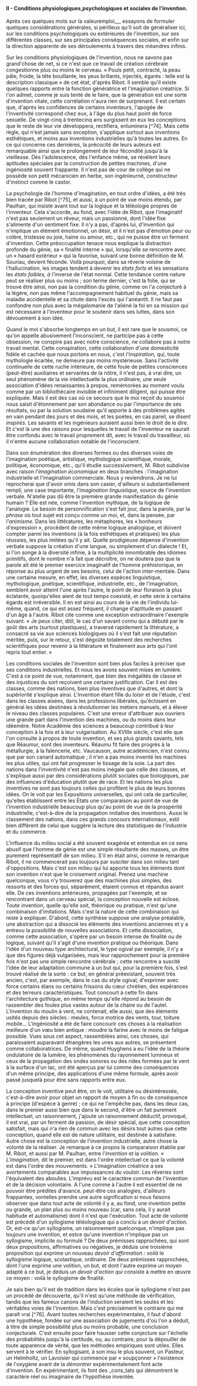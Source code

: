 #### II - Conditions physiologiques,psychologiques et sociales de l'invention.

Après ces quelques mots sur la valeuremploi_,_ essayons de formuler quelques considérations générales, si périlleux qu'il soit de généraliser ici, sur les conditions psychologiques ou extérieures de l'invention, sur ses différentes classes, sur ses principales conséquences sociales, et enfin sur la direction apparente de ses déroulements à travers des méandres infinis.

Sur les conditions physiologiques de l'invention, nous ne savons pas grand'chose de net, si ce n'est que ce travail de création cérébrale congestionne plus ou moins le cerveau. « Pouls petit, contracté, la peau pâle, froide, la tête bouillante, les yeux brillants, injectés, égarés : telle est la description classique » de cet état, d'après Ribot. Il semble qu'il existe quelques rapports entre la fonction génératrice et l'imagination créatrice. Si l'on admet, comme je suis tenté de le faire, que la génération est une sorte d'invention vitale, cette corrélation n'aura rien de surprenant. Il est certain que, d'après les confidences de certains inventeurs, l'apogée de l'inventivité correspond chez eux, à l'âge du plus haut point de force sexuelle. De vingt-cinq à trentecinq ans surgissent en eux les conceptions que le reste de leur vie développera, rectifiera, enluminera [^74]. Mais cette règle, qui n'est jamais sans exception, s'applique surtout aux inventions esthétiques, et moins aux inventions industrielles qu'à toutes les autres. En ce qui concerne ces dernières, la précocité de leurs auteurs est remarquable ainsi que le prolongement de leur fécondité jusqu'à la vieillesse. Dès l'adolescence, dès l'enfance même, se révèlent leurs aptitudes spéciales par la construction de petites machines, d'une ingéniosité souvent frappante. Il n'est pas de cour de collège qui ne possède son petit mécanicien en herbe, son ingénieurné, constructeur d'instinct comme le castor.

La psychologie de l'homme d'imagination, en tout ordre d'idées, a été très bien tracée par Ribot [^75], et aussi, à un point de vue moins étendu, par Paulhan, qui insiste avant tout sur la logique et la téléologie propres de l'inventeur. Cela s'accorde, au fond, avec l'idée de Ribot, que l'imaginatif n'est pas seulement un rêveur, mais un passionné, dont l'idée fixe s'alimente d'un sentiment fixe. Il n'y a pas, d'après lui, d'invention qui n'implique un élément émotionnel, un désir, et il n'est pas d'émotion peur ou colère, tristesse ou joie, haine ou amour, etc., qui ne puisse être un ferment d'invention. Cette préoccupation tenace nous explique la distraction profonde du génie, sa « finalité interne » qui, lorsqu'elle se rencontre avec un « hasard extérieur » qui la favorise, suivant une bonne définition de M. Souriau, devient féconde. Voilà pourquoi, dans sa rêverie voisine de l'hallucination, les images tendent à devenir les _états forts_ et les sensations les _états faibles, à_ l'inverse de l'état normal. Cette tendance contre nature peut se réaliser plus ou moins ; son terme dernier, c'est la folie, qui se trouve être ainsi, non pas la condition du génie, comme on l'a conjecturé à la légère, non pas même l'accompagnement habituel du génie, mais sa maladie accidentelle et sa chute dans l'excès qui l'anéantit. Il ne faut pas confondre non plus avec la mégalomanie de l'aliéné la foi en sa mission qui est nécessaire à l'inventeur pour le soutenir dans ses luttes, dans son dévouement à son idée.

Quand le moi s'absorbe longtemps en un but, il est rare que le sousmoi, ce qu'on appelle abusivement l'inconscient, ne participe pas à cette obsession, ne conspire pas avec notre conscience, ne collabore pas à notre travail mental. Cette conspiration, cette collaboration d'une domesticité fidèle et cachée que nous portons en nous, c'est _l'inspiration,_ qui, toute mythologie écartée, ne demeure pas moins mystérieuse. Sans l'activité continuelle de cette ruche intérieure, de cette foule de petites consciences (peut-être) auxiliaires et servantes de la nôtre, il n'est pas, à vrai dire, un seul phénomène de la vie intellectuelle la plus ordinaire, une seule association d'idées renaissantes à propos, remémorées au moment voulu comme par un bibliothécaire invisible et infiniment diligent, qui puisse être expliquée. Mais il est des cas où ce secours que le moi reçoit du sousmoi nous saisit d'étonnement par son abondance ou par l'importance de ses résultats, ou par la solution soudaine qu'il apporte à des problèmes agités en vain pendant des jours et des mois, et les poètes, en cas pareil, se disent _inspirés._ Les savants et les ingénieurs auraient aussi bien le droit de le dire. Et c'est là une des raisons pour lesquelles le travail de l'inventeur ne saurait être confondu avec le travail proprement dit, avec le travail du travailleur, où il n'entre aucune collaboration notable de l'inconscient.

Dans son énumération des diverses formes ou des diverses voies de l'imagination poétique, artistique, mythologique scientifique, morale, politique, économique, etc., qu'il étudie successivement, M. Ribot subdivise avec raison _l'imagination économique_ en deux branches : l'imagination industrielle et l'imagination commerciale. Nous y reviendrons. Je ne lui reprocherai que d'avoir omis dans son casier, d'ailleurs si substantiellement rempli, une case importante, _l'imagination linguistique,_ source de l'invention verbale. N'atelle pas dû être la première grande manifestation du génie humain ? Elle est née, comme l'invention mythique, de la logique de l'analogie. Le besoin de personnification s'est fait jour, dans la parole, par la _phrase_ où tout sujet est conçu comme un moi, et, dans la pensée, par _l'animisme._ Dans les littératures, les métaphores, les « bonheurs d'expression », procèdent de cette même logique analogique, et doivent compter parmi les inventions (à la fois esthétiques et pratiques) les plus réussies, les plus imitées qu'il y ait. Quelle prodigieuse dépense d'invention verbale suppose la création d'une langue, ou simplement d'un dialecte ! Et, si l'on songe à la diversité infinie, à la multiplicité innombrable des idiomes primitifs, dont le nombre n'a fait que décroître, on ne doutera pas que la parole ait été le premier exercice imaginatif de l'homme préhistorique, en réponse au plus urgent de ses besoins, celui de l'action inter-mentale. Dans une certaine mesure, en effet, les diverses espèces linguistique, mythologique, poétique, scientifique, industrielle, etc., de l'imagination, semblent avoir atteint l'une après l'autre, le point de leur floraison la plus éclatante, quoiqu'elles aient de tout temps coexisté, et cette série à certains égards est irréversible. Il en est ainsi au cours de la vie de l'individu lui-même, quand, ce qui est assez fréquent, il change d'aptitude en passant d'un âge à l'autre. Ribot cite comme une exception extraordinaire l'exemple suivant. « Je peux citer, ditil, le cas d'un savant connu qui a débuté par le goût des arts (surtout plastiques), a traversé rapidement la littérature, a consacré sa vie aux sciences biologiques où il s'est fait une réputation méritée, puis, sur le retour, s'est dégoûté totalement des recherches scientifiques pour revenir à la littérature et finalement aux arts qui l'ont repris tout entier. »

Les conditions sociales de l'invention sont bien plus faciles à préciser que ses conditions industrielles. Et nous les avons souvent mises en lumière. C'est à ce point de vue, notamment, que bien des inégalités de classe et des injustices du sort reçoivent une certaine justification. Car il est des classes, comme des nations, bien plus inventives que d'autres, et dont la supériorité s'explique ainsi. L'invention étant fille du loisir et de l'étude, c'est dans les classes aisées, dans les professions libérales, qu'éclosent en général les idées destinées à révolutionner les métiers manuels, et à élever le niveau des classes populaires. C'est une erreur d'attribuer aux ouvriers une grande part dans l'invention des machines, ou du moins dans leur idéemère. Notre Académie des sciences a beaucoup contribué à leur conception à la fois et à leur vulgarisation. Au XVIIIe siècle, c'est elle que l'on consulte à propos de toute invention, et ses plus grands savants, tels que Réaumur, sont des inventeurs. Réaumu fit faire des progrès à la métallurgie, à la faïencerie, etc. Vaucauson, autre académicien, n'est connu que par son canard automatique ; il n'en a pas moins inventé les machines les plus utiles, qui ont fait progresser le tissage de la soie. La part des nations dans l'inventivité n'est pas moins inégale que celle des classes, et s'explique aussi par des considérations plutôt sociales que biologiques, par des influences d'éducation plutôt que de race. Et les nations les plus inventives ne sont pas toujours celles qui profitent le plus de leurs bonnes idées. On le voit par les Expositions universelles, qui ont cela de particulier, qu'elles établissent entre les États une comparaison au point de vue de l'invention industrielle beaucoup plus qu'au point de vue de la prospérité industrielle, c'est-à-dire de la propagation imitative des inventions. Aussi le classement des nations, dans ces grands concours internationaux, estil bien différent de celui que suggère la lecture des statistiques de l'industrie et du commerce.

L'influence du milieu social a été souvent exagérée et entendue en ce sens abusif que l'homme de génie est une simple résultante des masses, un être purement représentatif de son milieu. S'il en était ainsi, comme le remarque Ribot, il ne commencerait pas toujours par susciter dans son milieu tant d'oppositions. Mais c'est son milieu qui lui apporte tous les éléments dont son invention n'est que le croisement original. Prenez une machine quelconque, vous n'y trouverez que des machines plus simples, des ressorts et des forces qui, séparément, étaient connus et répandus avant elle. De ces inventions antérieures, propagées par l'exemple, et se rencontrant dans un cerveau spécial, la conception nouvelle est éclose. Toute invention, quelle qu'elle soit, théorique ou pratique, n'est qu'une combinaison d'imitations. Mais c'est la nature de cette combinaison qui reste à expliquer. D'abord, cette synthèse suppose une analyse préalable, une abstraction qui a dissocié les éléments des inventions anciennes et y a entrevu la possibilité de nouvelles associations. Et cette dissociation, comme cette association, s'opère par un besoin intense de finalité ou de logique, suivant qu'il s'agit d'une invention pratique ou théorique. Dans l'idée d'un nouveau type architectural, le type ogival par exemple, il n'y a que des figures déjà vulgarisées, mais leur rapprochement pour la première fois n'est pas une simple rencontre cérébrale ; cette rencontre a suscité l'idée de leur adaptation commune à un but qui, pour la première fois, s'est trouvé réalisé de la sorte : ce but, en général préexistant, souvent très ancien, c'est, par exemple, dans le cas du style ogival, d'exprimer avec force certains élans ou certains frissons du cœur chrétien, des espérances et des terreurs caractéristiques. Tout concourt à cette fin dans l'architecture gothique, en même temps qu'elle répond au besoin de rassembler des foules plus vastes autour de la chaire ou de l'autel. L'invention du moulin à vent, ne contenait, elle aussi, que des éléments usités depuis des siècles : meules, force motrice des vents, tour, toiture mobile… L'ingéniosité a été de faire concourir ces choses à la réalisation meilleure d'un vœu bien antique : moudre la farine avec le moins de fatigue possible. Vues sous cet aspect, rassemblées ainsi, ces choses, qui paraissaient auparavant étrangères les unes aux autres, se présentent comme collaboratrices. De même, quand Huyghens a eu l'idée de la théorie ondulatoire de la lumière, les phénomènes du rayonnement lumineux et ceux de la propagation des ondes sonores ou des rides formées par le vent à la surface d'un lac, ont été aperçus par lui comme des conséquences d'un même principe, des applications d'une même formule, après avoir passé jusquelà pour être sans rapports entre eux.

La conception inventive peut être, on le voit, utilitaire ou désintéressée, c'est-à-dire avoir pour objet un rapport de moyen à fin ou de conséquence à principe (d'espèce à genre) ; ce qui ne l'empêche pas, dans les deux cas, dans le premier aussi bien que dans le second, d'être un fait purement intellectuel, un raisonnement, j'ajoute un raisonnement déductif, provoqué, il est vrai, par un ferment de passion, de désir spécial, que cette conception satisfait, mais qui n'a rien de commun avec les désirs tout autres que cette conception, quand elle est de nature utilitaire, est destinée à satisfaire. Autre chose est la conception de l'invention industrielle, autre chose la volonté de la réaliser. Je remarque à ce propos la comparaison établie par M. Ribot, et aussi par M. Paulhan, entre _l'invention_ et la _volition. « L'imagination,_ dit le premier, est dans l'ordre intellectuel ce que la volonté est dans l'ordre des mouvements. » L'imagination créatrice a ses avortements comparables aux impuissances du vouloir. Les rêveries sont l'équivalent des aboulies. L'imprévu est le caractère commun de l'invention et de la décision volontaire. A l'une comme à l'autre il est essentiel de ne pouvoir être prédites d'avance. peut-être ces analogies, d'ailleurs frappantes, vontelles prendre une autre signification si nous faisons observer que dans tout acte de volonté il y a, au fond, une invention petite ou grande, un plan plus ou moins nouveau (car, sans cela, il y aurait habitude et automatisme) dont il n'est que l'exécution. Tout acte de volonté est précédé d'un syllogisme téléologique qui a conclu à un _devoir d'action._ Or, est-ce qu'un syllogisme, un raisonnement quelconque, n'implique pas toujours une invention, et estce qu'une invention n'implique pas un syllogisme, implicite ou formulé ? De deux prémisses rapprochées, qui sont deux propositions, affirmatives ou négatives, je déduis une troisième proposition qui exprime un nouveau _devoir d'affirmation : voilà_ le syllogisme logique, scolastique, ordinaire. De deux prémisses rapprochées, dont l'une exprime une volition, un but, et dont l'autre exprime un moyen adapté à ce but, je déduis un _devoir d'action qui_ consiste à mettre en œuvre ce moyen : voilà le syllogisme de finalité.

Je sais bien qu'il est de tradition dans les écoles que le syllogisme n'est pas un procédé de découverte, qu'il n'est qu'une méthode de vérification, tandis que les fameux canons de l'induction seraient les seules et les véritables voies de l'invention. Mais c'est précisément le contraire qui me paraît vrai [^76]. Avant toutes recherches expérimentales, il faut d'abord une hypothèse, fondée sur une association de jugements d'où l'on a déduit, à titre de simple possibilité plus ou moins probable, une conclusion conjecturale. C'est ensuite pour faire hausser cette conjecture sur l'échelle des probabilités jusqu'à la certitude, ou, au contraire, pour la dépouiller de toute apparence de vérité, que les méthodes empiriques sont utiles. Elles servent à le vérifier. En syllogisant, à son insu le plus souvent, un Pasteur, un Helmholtz, un Lavoisier qui commence par « soupçonner » l'existence de l'oxygène avant de la _démontrer_ expérimentalement font acte d'invention. En expérimentant, ils font des _cons_tats qui démontrent le caractère réel ou imaginaire de l'hypothèse inventée.
